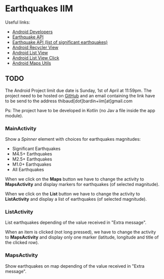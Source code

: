 # Earthquakes IIM

Useful links:

- [Android Developers](https://developer.android.com/index.html)
- [Earthquake API](https://earthquake.usgs.gov/earthquakes/feed/v1.0/geojson.php)
- [Earthquake API (list of significant earthquakes)](https://earthquake.usgs.gov/earthquakes/feed/v1.0/summary/significant_month.geojson)
- [Android Recycler View](https://developer.android.com/guide/topics/ui/layout/recyclerview.html)
- [Android List View](https://developer.android.com/guide/topics/ui/layout/listview.html)
- [Android List View Click](https://stackoverflow.com/questions/2468100/how-to-handle-listview-click-in-android)
- [Android Maps Utils](https://developers.google.com/maps/documentation/android-api/utility/)

## TODO

The Android Project limit due date is Sunday, 1st of April at 11:59pm.
The project need to be hosted on [GitHub](https://github.com) and an email containing the link have to be send to the address thibaud[dot]bardin+iim[at]gmail.com


Ps: The project have to be developed in Kotlin (no Jav a file inside the app module).

### MainActivity

Show a *Spinner* element with choices for earthquakes magnitudes:
- Significant Earthquakes
- M4.5+ Earthquakes
- M2.5+ Earthquakes
- M1.0+ Earthquakes
- All Earthquakes

When we click on the **Maps** button we have to change the activity to **MapsActivity** and display markers for earthquakes (of selected magnitude).

When we click on the **List** button we have to change the activity to **ListActivity** and display a list of earthquakes (of selected magnitude).

### ListActivity

List earthquakes depending of the value received in "Extra message".

When an item is clicked (not long pressed), we have to change the activity to **MapsActivity** and display only one marker (latitude, longitude and title of the clicked row).

### MapsActivity

Show earthquakes on map depending of the value received in "Extra message".
